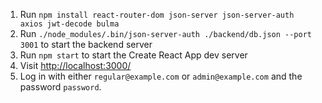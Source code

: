 
1. Run `npm install react-router-dom json-server json-server-auth axios jwt-decode bulma `
2. Run `./node_modules/.bin/json-server-auth ./backend/db.json --port 3001` to start the backend server
3. Run `npm start` to start the Create React App dev server 
4. Visit [http://localhost:3000/](http://localhost:3000/)
5. Log in with either `regular@example.com` or `admin@example.com` and the password `password`.

